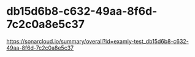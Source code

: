 # db15d6b8-c632-49aa-8f6d-7c2c0a8e5c37
https://sonarcloud.io/summary/overall?id=examly-test_db15d6b8-c632-49aa-8f6d-7c2c0a8e5c37
